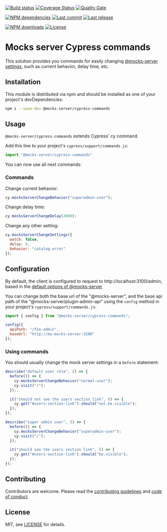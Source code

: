 [![Build status][travisci-image]][travisci-url] [![Coverage Status][coveralls-image]][coveralls-url] [![Quality Gate][quality-gate-image]][quality-gate-url]

[![NPM dependencies][npm-dependencies-image]][npm-dependencies-url] [![Last commit][last-commit-image]][last-commit-url] [![Last release][release-image]][release-url] 

[![NPM downloads][npm-downloads-image]][npm-downloads-url] [![License][license-image]][license-url]


# Mocks server Cypress commands

This solution provides you commands for easily changing [@mocks-server settings][mocks-server-options-url], such as current behavior, delay time, etc.

## Installation

This module is distributed via npm and should be installed as one of your project's devDependencies:

```bash
npm i --save-dev @mocks-server/cypress-commands
```

## Usage

`@mocks-server/cypress-commands` extends Cypress' cy command.

Add this line to your project's `cypress/support/commands.js`:

```js
import "@mocks-server/cypress-commands"
```

You can now use all next commands:

### Commands

Change current behavior:

```js
cy.mocksServerChangeBehavior("superadmin-user");
```

Change delay time:

```js
cy.mocksServerChangeDelay(2000);
```

Change any other setting:

```js
cy.mocksServerChangeSettings({
  watch: false,
  delay: 0,
  behavior: "catalog-error"
});
```

## Configuration

By default, the client is configured to request to http://localhost:3100/admin, based in the [default options of @mocks-server][mocks-server-options-url]

You can change both the base url of the "@mocks-server", and the base api path of the "@mocks-server/plugin-admin-api" using the `config` method in your project's `cypress/support/commands.js`:

```js
import { config } from "@mocks-server/cypress-commands";

config({
  apiPath: "/foo-admin",
  baseUrl: "http://my-mocks-server:3200"
});
```

### Using commands

You should usually change the mock server settings in a `before` statement:

```js
describe("default user role", () => {
  before(() => {
    cy.mocksServerChangeBehavior("normal-user");
    cy.visit("/");
  });

  it("should not see the users section link", () => {
    cy.get("#users-section-link").should("not.be.visible");
  });
});

describe("super admin user", () => {
  before(() => {
    cy.mocksServerChangeBehavior("superadmin-user");
    cy.visit("/");
  });

  it("should see the users section link", () => {
    cy.get("#users-section-link").should("be.visible");
  });
});
```

## Contributing

Contributors are welcome.
Please read the [contributing guidelines](.github/CONTRIBUTING.md) and [code of conduct](.github/CODE_OF_CONDUCT.md).

## License

MIT, see [LICENSE](./LICENSE) for details.

[mocks-server-url]: https://www.mocks-server.org
[mocks-server-options-url]: https://www.mocks-server.org/docs/configuration-options

[coveralls-image]: https://coveralls.io/repos/github/mocks-server/cypress-commands/badge.svg
[coveralls-url]: https://coveralls.io/github/mocks-server/cypress-commands
[travisci-image]: https://travis-ci.com/mocks-server/cypress-commands.svg?branch=master
[travisci-url]: https://travis-ci.com/mocks-server/cypress-commands
[last-commit-image]: https://img.shields.io/github/last-commit/mocks-server/cypress-commands.svg
[last-commit-url]: https://github.com/mocks-server/cypress-commands/commits
[license-image]: https://img.shields.io/npm/l/@mocks-server/cypress-commands.svg
[license-url]: https://github.com/mocks-server/cypress-commands/blob/master/LICENSE
[npm-downloads-image]: https://img.shields.io/npm/dm/@mocks-server/cypress-commands.svg
[npm-downloads-url]: https://www.npmjs.com/package/@mocks-server/cypress-commands
[npm-dependencies-image]: https://img.shields.io/david/mocks-server/cypress-commands.svg
[npm-dependencies-url]: https://david-dm.org/mocks-server/cypress-commands
[quality-gate-image]: https://sonarcloud.io/api/project_badges/measure?project=mocks-server-cypress-commands&metric=alert_status
[quality-gate-url]: https://sonarcloud.io/dashboard?id=mocks-server-cypress-commands
[release-image]: https://img.shields.io/github/release-date/mocks-server/cypress-commands.svg
[release-url]: https://github.com/mocks-server/cypress-commands/releases
